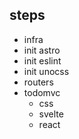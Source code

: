 ## steps

- infra
 - init astro
 - init eslint
 - init unocss
 - routers
- todomvc
  - css
  - svelte
  - react
 
